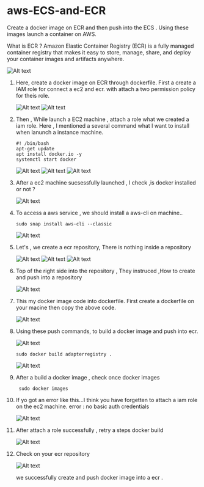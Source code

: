 # aws-ECS-and-ECR
Create a docker image on ECR and then push into the ECS . Using these images launch  a container on AWS.

What is ECR ?
  Amazon Elastic Container Registry (ECR) is a fully managed container registry that makes it easy to store, manage, share,
and deploy your container images and artifacts anywhere.

![Alt text](ecs.jpg)

1. Here, create a docker image on ECR through dockerfile. First a create a IAM role for connect a ec2 and ecr.
   with attach a two permission policy for theis role.

   ![Alt text](/conf/1.png)
   ![Alt text](/conf/2.png)

2. Then , While launch a EC2 machine , attach a role what we created a iam role.
   Here , I mentioned a several command what I want to install when lanunch a instance machine.

       #! /bin/bash
       apt-get update
       apt install docker.io -y
       systemctl start docker

    ![Alt text](/conf/3.png)
    ![Alt text](/conf/5.png)
    ![Alt text](/conf/5a.png)

3. After a ec2 machine sucsessfully launched , I check ,is docker installed or not ?

   ![Alt text](/conf/6.png)

4. To access a aws service , we should install a aws-cli on machine..

       sudo snap install aws-cli --classic
   
   ![Alt text](/conf/7.png)

5. Let's , we create a ecr repository, There is nothing inside a repository

   ![Alt text](/conf/8.png)
   ![Alt text](/conf/9.png)
   ![Alt text](/conf/10.png)

6. Top of the right side into the repository , They instruced ,How to create and push into a repository

    ![Alt text](/conf/11.png)

7. This my docker image  code into dockerfile. First create a dockerfile on your macine then copy the above code.

    ![Alt text](/conf/12.png)

8. Using these push commands, to build a docker image and push into ecr.

    ![Alt text](/conf/13.png)

       sudo docker build adapterregistry .

   ![Alt text](/conf/1.png)

9. After a build a docker image , check once docker images

        sudo docker images

10. If yo got an error like this...I think you have forgetten to attach a iam role on the ec2 machine.
    error : no basic auth credentials

    ![Alt text](/conf/4.png)

11. After attach a role successfully , retry a steps docker build

    ![Alt text](/conf/15.png)

12. Check on your ecr repository

    ![Alt text](/conf/16.png)

    we successfully create and push docker image into a ecr .
   
